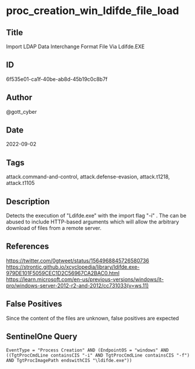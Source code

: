# proc_creation_win_ldifde_file_load

## Title
Import LDAP Data Interchange Format File Via Ldifde.EXE

## ID
6f535e01-ca1f-40be-ab8d-45b19c0c8b7f

## Author
@gott_cyber

## Date
2022-09-02

## Tags
attack.command-and-control, attack.defense-evasion, attack.t1218, attack.t1105

## Description
Detects the execution of "Ldifde.exe" with the import flag "-i" . The can be abused to include HTTP-based arguments which will allow the arbitrary download of files from a remote server.


## References
https://twitter.com/0gtweet/status/1564968845726580736
https://strontic.github.io/xcyclopedia/library/ldifde.exe-979DE101F5059CEC1D2C56967CA2BAC0.html
https://learn.microsoft.com/en-us/previous-versions/windows/it-pro/windows-server-2012-r2-and-2012/cc731033(v=ws.11)

## False Positives
Since the content of the files are unknown, false positives are expected

## SentinelOne Query
```
EventType = "Process Creation" AND (EndpointOS = "windows" AND ((TgtProcCmdLine containsCIS "-i" AND TgtProcCmdLine containsCIS "-f") AND TgtProcImagePath endswithCIS "\ldifde.exe"))

```
